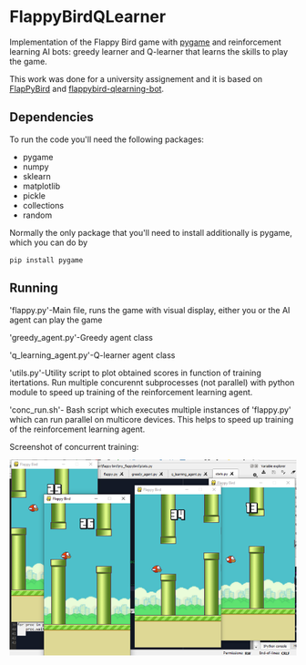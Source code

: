 # FlappyBirdQLearner
Implementation of the Flappy Bird game with [pygame](https://www.pygame.org/news) and reinforcement learning AI bots: greedy learner and Q-learner that learns the skills to play the game. 

This work was done for a university assignement and it is based on [FlapPyBird](https://github.com/sourabhv/FlapPyBird) and [flappybird-qlearning-bot](https://github.com/chncyhn/flappybird-qlearning-bot).


## Dependencies
To run the code you'll need the following packages:

* pygame
* numpy
* sklearn
* matplotlib
* pickle
* collections
* random

Normally the only package that you'll need to install additionally is pygame, which you can do by
    
    pip install pygame

## Running
'flappy.py'-Main file, runs the game with visual display, either you or the AI agent can play the game 

'greedy_agent.py'-Greedy agent class

'q_learning_agent.py'-Q-learner agent class

'utils.py'-Utility script to plot obtained scores in function of training itertations. Run multiple concurennt subprocesses (not parallel) with python module to speed up training of the reinforcement learning agent.

'conc_run.sh'- Bash script which executes multiple instances of 'flappy.py' which can run parallel on multicore devices. This helps to speed up training of the reinforcement learning agent.

Screenshot of concurrent training:

![conc_training](https://github.com/kismarci/FlappyBirdQLearner/blob/main/assets/concurrent_training.png)

